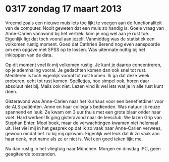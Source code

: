 # 0317 zondag 17 maart 2013
Vreemd zoals een nieuwe muis iets toe lijkt te voegen aan de functionaliteit van de computer. Nooit geweten dat een muis zo handig is. Goeie vraag van Anne-Carien vanavond bij het vertrek: kom je nog wel aan je rust toe. Eigenlijk ligt dat toch vooral aan jezelf. Vanmiddag was de statistiek een volkomen rustig moment. Goed dat Cathrien Berend nog even aanspoorde om een opgave met SPSS op te lossen. Was uitermate nuttig bij het inkloppen van de data.  

Op dit moment voel ik mij volkomen rustig. Je kunt je daarop concentreren, op je ademhaling vooral. Je gedachten komen dan ook snel tot rust. Mediteren is toch eigenlijk vooral tot rust komen. Ik ga dat deze week proberen, echt tot rust komen. Spelletjes, hoe simpel ook, horen daar absoluut niet bij. Mails ook niet. Lezen vind ik wel iets wat je in alle rust kunt doen.  

Gisteravond was Anne-Carien naar het Kurhaus voor een benefietdiner voor de ALS-patiënten. Anne en haar collega's bedienden. Was natuurlijk reuze spannend en leuk. Ze kwam om 3 uur thuis met een grote blaar onder haar voet. Hard werken! Ik ging gisteravond naar de leesclub. We lazen Grip van Stephan Enter. Mooi boek, maar de verwachtingen kwamen niet helemaal uit. Het viel mij in het gesprek op dat ik zo vaak naar Anne-Carien verwees, gewoon omdat het zo bij mij opkwam. Eigenlijk wel leuk dat ik zo vaak aan haar denk, met name als ze er niet is. Wel een goed teken lijkt me.  

Nu dan rustig in het vliegtuig naar München. Morgen en dinsdag IPC, geen geagiteerde toestanden.